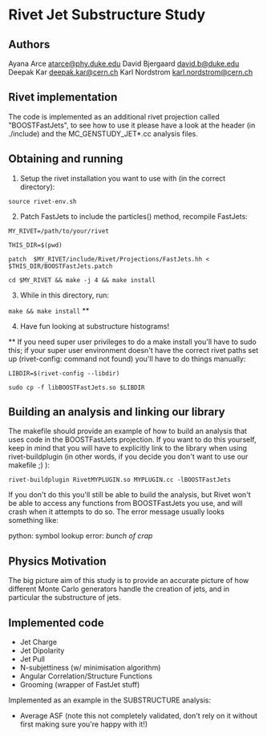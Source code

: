 Rivet Jet Substructure Study
============================

Authors
-------
Ayana Arce <atarce@phy.duke.edu>
David Bjergaard <david.b@duke.edu>
Deepak Kar <deepak.kar@cern.ch>
Karl Nordstrom <karl.nordstrom@cern.ch>

Rivet implementation
--------------------

The code is implemented as an additional rivet
projection called "BOOSTFastJets", to see how
to use it please have a look at the header
(in ./include) and the MC_GENSTUDY_JET*.cc analysis files.

Obtaining and running
---------------------

1. Setup the rivet installation you want to use with
(in the correct directory):

`source rivet-env.sh`

2. Patch FastJets to include the particles() method,
recompile FastJets:

`MY_RIVET=/path/to/your/rivet`

`THIS_DIR=$(pwd)`

`patch  $MY_RIVET/include/Rivet/Projections/FastJets.hh < $THIS_DIR/BOOSTFastJets.patch`

`cd $MY_RIVET && make -j 4 && make install`

3. While in this directory, run:

`make && make install` **

4. Have fun looking at substructure histograms!

** If you need super user privileges to do a make install
you'll have to sudo this; if your super user environment
doesn't have the correct rivet paths set up
(rivet-config: command not found) you'll have to do things
manually:

`LIBDIR=$(rivet-config --libdir)`

`sudo cp -f libBOOSTFastJets.so $LIBDIR`

Building an analysis and linking our library
--------------------------------------------

The makefile should provide an example of how to build an analysis
that uses code in the BOOSTFastJets projection. If you want to do this
yourself, keep in mind that you will have to explicitly link to the
library when using rivet-buildplugin (in other words, if you decide
you don't want to use our makefile ;) ):

`rivet-buildplugin RivetMYPLUGIN.so MYPLUGIN.cc -lBOOSTFastJets`

If you don't do this you'll still be able to build the analysis,
but Rivet won't be able to access any functions from BOOSTFastJets
you use, and will crash when it attempts to do so. The error message
usually looks something like:

python: symbol lookup error: *bunch of crap*

Physics Motivation
------------------

The big picture aim of this study is to provide an accurate picture of
how different Monte Carlo generators handle the creation of jets, and
in particular the substructure of jets.

Implemented code
------------------------
* Jet Charge
* Jet Dipolarity
* Jet Pull
* N-subjettiness (w/ minimisation algorithm)
* Angular Correlation/Structure Functions
* Grooming (wrapper of FastJet stuff)

Implemented as an example in the SUBSTRUCTURE analysis:

* Average ASF (note this not completely validated, don't rely on it without first making sure you're happy with it!)
